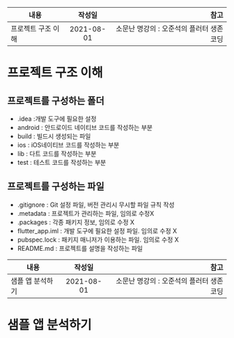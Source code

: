 | 내용 | 작성일 | 참고 |
|---|:---:|---:|
| 프로젝트 구조 이해 | 2021-08-01 | 소문난 명강의 : 오준석의 플러터 생존 코딩 |

# 프로젝트 구조 이해
## 프로젝트를 구성하는 폴더
- .idea :개발 도구에 필요한 설정
- android : 안드로이드 네이티브 코드를 작성하는 부분
- build : 빌드시 생성되는 파일
- ios : iOS네이티브 코드를 작성하는 부분
- lib : 다트 코드를 작성하는 부분
- test : 테스트 코드를 작성하는 부분
## 프로젝트를 구성하는 파일
- .gitignore : Git 설정 파일, 버전 관리시 무시할 파일 규칙 작성
- .metadata : 프로젝트가 관리하는 파일, 임의로 수정X
- .packages : 각종 패키지 정보, 임의로 수정 X
- flutter_app.iml : 개발 도구에 필요한 설정 파일. 임의로 수정 X
- pubspec.lock : 패키지 매니저가 이용하는 파일. 임의로 수정 X
- README.md : 프로젝트를 설명을 작성하는 파일  

| 내용 | 작성일 | 참고 |
|---|:---:|---:|
| 샘플 앱 분석하기 | 2021-08-01 | 소문난 명강의 : 오준석의 플러터 생존 코딩 |
# 샘플 앱 분석하기

